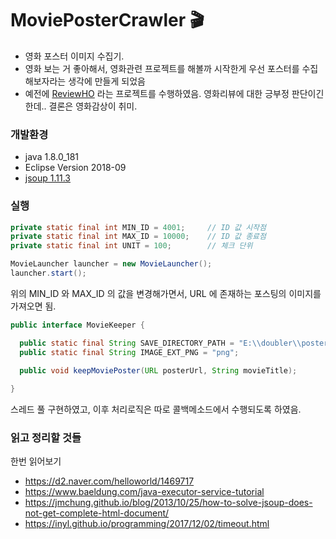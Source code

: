 # MoviePosterCrawler 🎬
- 영화 포스터 이미지 수집기.   
- 영화 보는 거 좋아해서, 영화관련 프로젝트를 해볼까 시작한게 우선 포스터를 수집해보자라는 생각에 만들게 되었음 
- 예전에 [ReviewHO](https://github.com/pasudo123/Review-HO) 라는 프로젝트를 수행하였음. 영화리뷰에 대한 긍부정 판단이긴 한데.. 결론은 영화감상이 취미.

### 개발환경
- java 1.8.0_181
- Eclipse Version 2018-09
- [jsoup 1.11.3](https://jsoup.org/)

### 실행
```java
private static final int MIN_ID = 4001;		// ID 값 시작점
private static final int MAX_ID = 10000;	// ID 값 종료점
private static final int UNIT = 100;		// 체크 단위

MovieLauncher launcher = new MovieLauncher();
launcher.start();
```
위의 MIN_ID 와 MAX_ID 의 값을 변경해가면서, URL 에 존재하는 포스팅의 이미지를 가져오면 됨.

```java
public interface MovieKeeper {

  public static final String SAVE_DIRECTORY_PATH = "E:\\doubler\\poster\\";
  public static final String IMAGE_EXT_PNG = "png";

  public void keepMoviePoster(URL posterUrl, String movieTitle);
	
}
```
스레드 풀 구현하였고, 이후 처리로직은 따로 콜백메소드에서 수행되도록 하였음.

### 읽고 정리할 것들
한번 읽어보기  
- https://d2.naver.com/helloworld/1469717
- https://www.baeldung.com/java-executor-service-tutorial
- https://jmchung.github.io/blog/2013/10/25/how-to-solve-jsoup-does-not-get-complete-html-document/
- https://inyl.github.io/programming/2017/12/02/timeout.html

